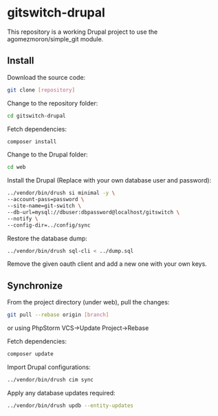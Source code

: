 # gitswitch-drupal

This repository is a working Drupal project to use the agomezmoron/simple_git module.

## Install

Download the source code:
```bash
git clone [repository]
```

Change to the repository folder:
```bash
cd gitswitch-drupal
```

Fetch dependencies:
```bash
composer install
```

Change to the Drupal folder:
```bash
cd web
```

Install the Drupal (Replace with your own database user and password):
```bash
../vendor/bin/drush si minimal -y \
--account-pass=password \
--site-name=git-switch \
--db-url=mysql://dbuser:dbpassword@localhost/gitswitch \
--notify \
--config-dir=../config/sync
```

Restore the database dump:
```bash
../vendor/bin/drush sql-cli < ../dump.sql
```

Remove the given oauth client and add a new one with your own keys.

## Synchronize

From the project directory (under web), pull the changes:
```bash
git pull --rebase origin [branch]
```
or using PhpStorm VCS->Update Project->Rebase

Fetch dependencies:
```bash
composer update
```

Import Drupal configurations:
```bash
../vendor/bin/drush cim sync
```

Apply any database updates required:
```bash
../vendor/bin/drush updb --entity-updates
```

